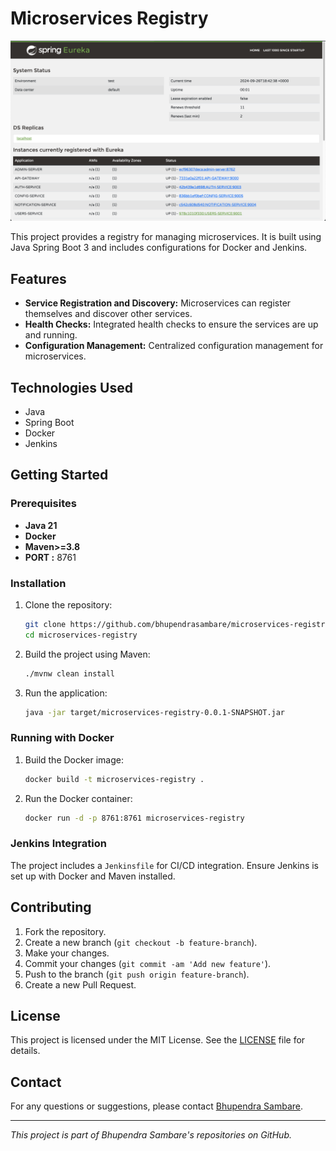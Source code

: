 # Microservices Registry

![Microservices Architecture](./images/screenshoot.png)

This project provides a registry for managing microservices. It is built using Java Spring Boot 3 and includes configurations for Docker and Jenkins.

## Features

- **Service Registration and Discovery:** Microservices can register themselves and discover other services.
- **Health Checks:** Integrated health checks to ensure the services are up and running.
- **Configuration Management:** Centralized configuration management for microservices.

## Technologies Used

- Java
- Spring Boot
- Docker
- Jenkins

## Getting Started

### Prerequisites

- **Java 21**
- **Docker**
- **Maven>=3.8**
- **PORT :** 8761

### Installation

1. Clone the repository:
    ```bash
    git clone https://github.com/bhupendrasambare/microservices-registry.git
    cd microservices-registry
    ```

2. Build the project using Maven:
    ```bash
    ./mvnw clean install
    ```

3. Run the application:
    ```bash
    java -jar target/microservices-registry-0.0.1-SNAPSHOT.jar
    ```

### Running with Docker

1. Build the Docker image:
    ```bash
    docker build -t microservices-registry .
    ```

2. Run the Docker container:
    ```bash
    docker run -d -p 8761:8761 microservices-registry
    ```

### Jenkins Integration

The project includes a `Jenkinsfile` for CI/CD integration. Ensure Jenkins is set up with Docker and Maven installed.


## Contributing

1. Fork the repository.
2. Create a new branch (`git checkout -b feature-branch`).
3. Make your changes.
4. Commit your changes (`git commit -am 'Add new feature'`).
5. Push to the branch (`git push origin feature-branch`).
6. Create a new Pull Request.

## License

This project is licensed under the MIT License. See the [LICENSE](LICENSE) file for details.

## Contact

For any questions or suggestions, please contact [Bhupendra Sambare](https://github.com/bhupendrasambare).

---

*This project is part of Bhupendra Sambare's repositories on GitHub.*
